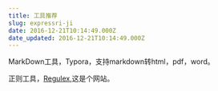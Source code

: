 ```yaml
---
title: 工具推荐
slug: expressri-ji
date: 2016-12-21T10:14:49.000Z
date_updated: 2016-12-21T10:14:49.000Z
---
```


MarkDown工具，Typora，支持markdown转html，pdf，word。

正则工具，[Regulex](https://jex.im/regulex/#!embed=false&amp;flags=&amp;re=%5E(a%7Cb)*%3F%24),这是个网站。
